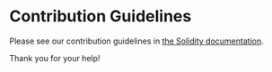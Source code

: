 # Contribution Guidelines

Please see our contribution guidelines in [the Solidity documentation](https://solidity.readthedocs.io/en/latest/contributing.html).

Thank you for your help!
